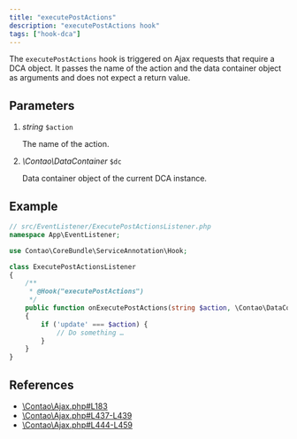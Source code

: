 ```yaml
---
title: "executePostActions"
description: "executePostActions hook"
tags: ["hook-dca"]
---
```


The `executePostActions` hook is triggered on Ajax requests that require a DCA 
object. It passes the name of the action and the data container object as arguments 
and does not expect a return value.


## Parameters

1. *string* `$action`

    The name of the action.

2. *\Contao\DataContainer* `$dc`

    Data container object of the current DCA instance.


## Example

```php
// src/EventListener/ExecutePostActionsListener.php
namespace App\EventListener;

use Contao\CoreBundle\ServiceAnnotation\Hook;

class ExecutePostActionsListener
{
    /**
     * @Hook("executePostActions")
     */
    public function onExecutePostActions(string $action, \Contao\DataContainer $dc): void
    {
        if ('update' === $action) {
            // Do something …
        }
    }
}
```


## References

* [\Contao\Ajax.php#L183](https://github.com/contao/contao/blob/4.7.6/core-bundle/src/Resources/contao/classes/Ajax.php#L183)
* [\Contao\Ajax.php#L437-L439](https://github.com/contao/contao/blob/4.7.6/core-bundle/src/Resources/contao/classes/Ajax.php#L437-L439)
* [\Contao\Ajax.php#L444-L459](https://github.com/contao/contao/blob/4.7.6/core-bundle/src/Resources/contao/classes/Ajax.php#L444-L459)
